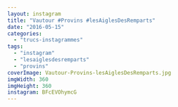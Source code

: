 ```yaml
---
layout: instagram
title: "Vautour #Provins #lesAiglesDesRemparts"
date: "2016-05-15"
categories: 
  - "trucs-instagrammes"
tags: 
  - "instagram"
  - "lesaiglesdesremparts"
  - "provins"
coverImage: Vautour-Provins-lesAiglesDesRemparts.jpg
imgWidth: 360
imgHeight: 360
instagram: BFcEVOhymcG
---
```

